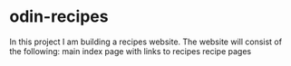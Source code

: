 # odin-recipes
In this project I am building a recipes website.
The website will consist of the following:
    main index page with links to recipes
    recipe pages